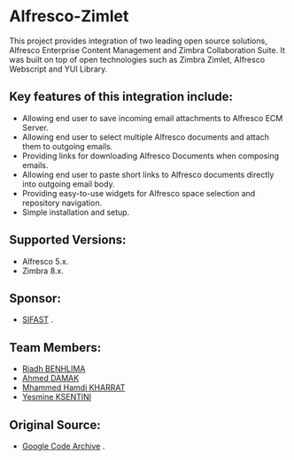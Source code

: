 Alfresco-Zimlet
===============

This project provides integration of two leading open source solutions, Alfresco Enterprise Content Management and Zimbra Collaboration Suite. It was built on top of open technologies such as Zimbra Zimlet, Alfresco Webscript and YUI Library.

Key features of this integration include:
-----------------------------------------
 
 - Allowing end user to save incoming email attachments to Alfresco ECM Server.
 - Allowing end user to select multiple Alfresco documents and attach them to outgoing emails.
 - Providing links for downloading Alfresco Documents when composing emails.
 - Allowing end user to paste short links to Alfresco documents directly into outgoing email body.
 - Providing easy-to-use widgets for Alfresco space selection and repository navigation.
 - Simple installation and setup.
 
Supported Versions:
------------------
 - Alfresco 5.x. 
 - Zimbra 8.x.
  
Sponsor:
------------------
 - [SIFAST][2] .

Team Members:
---------------
 - [Riadh BENHLIMA][6]
 - [Ahmed DAMAK][3]
 - [Mhammed Hamdi KHARRAT][4]
 - [Yesmine KSENTINI][5]

Original Source:
---------------
 - [Google Code Archive][1] .
 
 
  [1]:  https://code.google.com/archive/p/alfresco-zimlet/
  [2]:  http://www.sifast.com/soci%C3%A9t%C3%A9/Tunisie-Sfax
  [3]:  https://github.com/A-medDMK
  [4]:  https://github.com/MhammedKh
  [5]:  https://github.com/ksentiniyesmine
  [6]:  https://www.linkedin.com/in/riadh-ben-halima-48314953/en
